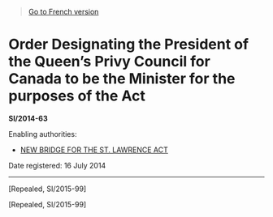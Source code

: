 > [Go to French version](/fr/Règlements/Textes%20réglementaires/2014/63.md)

# Order Designating the President of the Queen’s Privy Council for Canada to be the Minister for the purposes of the Act

**SI/2014-63**

Enabling authorities: 
- [NEW BRIDGE FOR THE ST. LAWRENCE ACT](/en/Acts/Statutes%20of%20Canada/2014/c.%2020,%20s.%20375.md)

Date registered: 16 July 2014

----------


[Repealed, SI/2015-99]

[Repealed, SI/2015-99]


